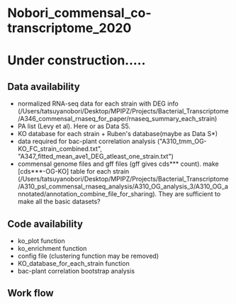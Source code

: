 # Nobori_commensal_co-transcriptome_2020
# Under construction.....

## **Data availability**
- normalized RNA-seq data for each strain with DEG info (/Users/tatsuyanobori/Desktop/MPIPZ/Projects/Bacterial_Transcriptome/A346_commensal_rnaseq_for_paper/rnaseq_summary_each_strain)
- PA list (Levy et al). Here or as Data S5.
- KO database for each strain + Ruben's database(maybe as Data S*)
- data required for bac-plant correlation analysis ("A310_tmm_OG-KO_FC_strain_combined.txt", "A347_fitted_mean_ave1_DEG_atleast_one_strain.txt")
- commensal genome files and gff files (gff gives cds*** count). make [cds***-OG-KO] table for each strain (/Users/tatsuyanobori/Desktop/MPIPZ/Projects/Bacterial_Transcriptome/A310_psl_commensal_rnaseq_analysis/A310_OG_analysis_3/A310_OG_annotated/annotation_combine_file_for_sharing). They are sufficient to make all the basic datasets?


## **Code availability**
- ko_plot function
- ko_enrichment function
- config file (clustering function may be removed)
- KO_database_for_each_strain function
- bac-plant correlation bootstrap analysis


## **Work flow**
